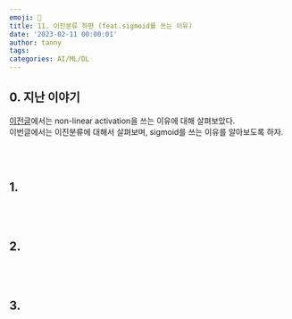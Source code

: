 ```yaml
---
emoji: 🔮
title: 11. 이진분류 하편 (feat.sigmoid를 쓰는 이유)
date: '2023-02-11 00:00:01'
author: tanny
tags: 
categories: AI/ML/DL
---
```


## 0. 지난 이야기
[이전글](https://tannybrown.github.io/ai/11/)에서는 non-linear activation을 쓰는 이유에 대해 살펴보았다. <br>
이번글에서는 이진분류에 대해서 살펴보며, sigmoid를 쓰는 이유를 알아보도록 하자. <br>

<br>
<br>


## 1.

<br>
<br>

## 2.

<br>
<br>

## 3.


<br>
<br>
